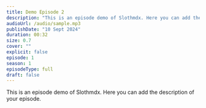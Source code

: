 ```yaml
---
title: Demo Episode 2
description: "This is an episode demo of Slothmdx. Here you can add the description of your episode."
audioUrl: /audio/sample.mp3
publishDate: "10 Sept 2024"
duration: 00:32
size: 0.7
cover: ""
explicit: false
episode: 1
season: 1
episodeType: full
draft: false
---
```

This is an episode demo of Slothmdx. Here you can add the description of your episode.